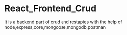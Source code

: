 # React_Frontend_Crud
It is a backend part of crud and restapies with the help of node,express,core,mongoose,mongodb,postman
